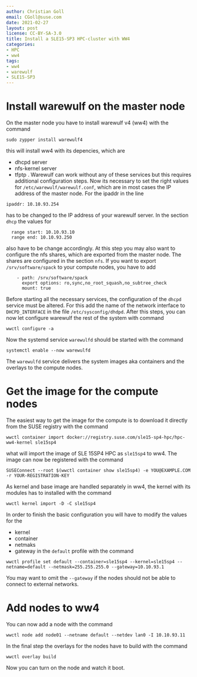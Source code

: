 ```yaml
---
author: Christian Goll
email: CGoll@suse.com
date: 2021-02-27 
layout: post
license: CC-BY-SA-3.0
title: Install a SLE15-SP3 HPC-cluster with WW4
categories:
- HPC
- ww4
tags:
- ww4
- warewulf
- SLE15-SP3
---
```

# Install warewulf on the master node
On the master node you have to install warewulf v4 (ww4) with the command
```
sudo zypper install warewulf4
```
this will install ww4 with its depencies, which are
* dhcpd server
* nfs-kernel server
* tfptp
. Warewulf can work without any of these services but this requires additional configuration steps.
Now its necessary to set the right values for `/etc/warewulf/warewulf.conf`, which are in most cases the  IP address of the master node. For the ipaddr in the line
```
ipaddr: 10.10.93.254
```
has to be changed to the IP address of your warewulf server. In the section `dhcp` the values for
```
  range start: 10.10.93.10
  range end: 10.10.93.250
```
also have to be change accordingly.
At this step you may also want to configure the nfs shares, which are exported from the master node. The shares are configured in the section `nfs`. If you want to export `/srv/software/spack` to your compute nodes, you have to add
```
    - path: /srv/software/spack
      export options: ro,sync,no_root_squash,no_subtree_check
      mount: true
```
Before starting all the necessary services, the configuration of the `dhcpd` service must be altered. For this add the name of the network interface to `DHCPD_INTERFACE` in the file `/etc/sysconfig/dhdpd`.
After this steps, you can now let configure warewulf the rest of the system with command
```
wwctl configure -a
```
Now the systemd service `warewulfd` should be started with the command
```
systemctl enable --now warewulfd
```
The `warewulfd` service delivers the system images aka containers and the overlays to the compute nodes.

# Get the image for the compute nodes
The easiest way to get the image for the compute is to download it directly from the SUSE registry with the command
```
wwctl container import docker://registry.suse.com/sle15-sp4-hpc/hpc-ww4-kernel sle15sp4
```
what will import the image of SLE 15SP4 HPC as `sle15sp4` to ww4. The image can now be registered with the command
```
SUSEConnect --root $(wwctl container show sle15sp4) -e YOU@EXAMPLE.COM -r YOUR-REGISTRATION-KEY
```
As kernel and base image are handled separately in ww4, the kernel with its modules has to installed with the command
```
wwctl kernel import -D -C sle15sp4
```
In order to finish the basic configuration you will have to modify the values for the
* kernel
* container
* netmaks
* gateway
in the `default` profile with the command
```
wwctl profile set default --container=sle15sp4 --kernel=sle15sp4 --netname=default --netmask=255.255.255.0 --gateway=10.10.93.1
```
You may want to omit the `--gateway` if the nodes should not be able to connect to external networks.
# Add nodes to ww4

You can now add a node with the command
```
wwctl node add node01 --netname default --netdev lan0 -I 10.10.93.11
```
In the final step the overlays for the nodes have to build with the command
```
wwctl overlay build
```
Now you can turn on the node and watch it boot.

